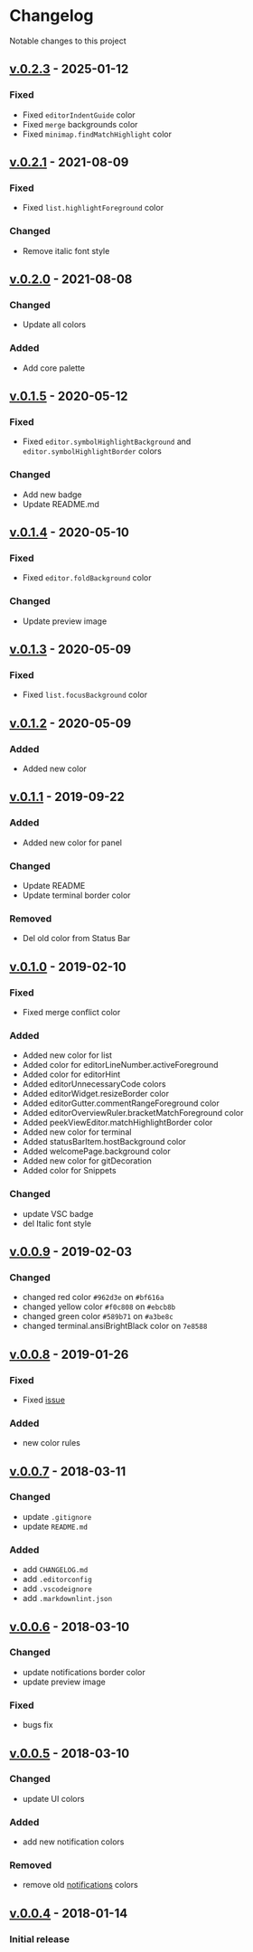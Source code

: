 # Changelog

Notable changes to this project

## [v.0.2.3] - 2025-01-12

### Fixed

- Fixed `editorIndentGuide` color
- Fixed `merge` backgrounds color
- Fixed `minimap.findMatchHighlight` color

## [v.0.2.1] - 2021-08-09

### Fixed

- Fixed `list.highlightForeground` color

### Changed

- Remove italic font style

## [v.0.2.0] - 2021-08-08

### Changed

- Update all colors

### Added

- Add core palette

## [v.0.1.5] - 2020-05-12

### Fixed

- Fixed `editor.symbolHighlightBackground` and `editor.symbolHighlightBorder` colors

### Changed

- Add new badge
- Update README.md

## [v.0.1.4] - 2020-05-10

### Fixed

- Fixed `editor.foldBackground` color

### Changed

- Update preview image

## [v.0.1.3] - 2020-05-09

### Fixed

- Fixed `list.focusBackground` color

## [v.0.1.2] - 2020-05-09

### Added

- Added new color

## [v.0.1.1] - 2019-09-22

### Added

- Added new color for panel

### Changed

- Update README
- Update terminal border color

### Removed

- Del old color from Status Bar

## [v.0.1.0] - 2019-02-10

### Fixed

- Fixed merge conflict color

### Added

- Added new color for list
- Added color for editorLineNumber.activeForeground
- Added color for editorHint
- Added editorUnnecessaryCode colors
- Added editorWidget.resizeBorder color
- Added editorGutter.commentRangeForeground color
- Added editorOverviewRuler.bracketMatchForeground color
- Added peekViewEditor.matchHighlightBorder color
- Added new color for terminal
- Added statusBarItem.hostBackground color
- Added welcomePage.background color
- Added new color for gitDecoration
- Added color for Snippets

### Changed

- update VSC badge
- del Italic font style

## [v.0.0.9] - 2019-02-03

### Changed

- changed red color `#962d3e` on `#bf616a`
- changed yellow color `#f0c808` on `#ebcb8b`
- changed green color `#589b71` on `#a3be8c`
- changed terminal.ansiBrightBlack color on `7e8588`

## [v.0.0.8] - 2019-01-26

### Fixed

- Fixed [issue](https://github.com/deeppines/pines-visual-studio-code/issues/13)

### Added

- new color rules

## [v.0.0.7] - 2018-03-11

### Changed

- update `.gitignore`
- update `README.md`

### Added

- add `CHANGELOG.md`
- add `.editorconfig`
- add `.vscodeignore`
- add `.markdownlint.json`

## [v.0.0.6] - 2018-03-10

### Changed

- update notifications border color
- update preview image

### Fixed

- bugs fix

## [v.0.0.5] - 2018-03-10

### Changed

- update UI colors

### Added

- add new notification colors

### Removed

- remove old [notifications](https://code.visualstudio.com/docs/getstarted/theme-color-reference#_notification-colors) colors

## [v.0.0.4] - 2018-01-14

### Initial release

[v.0.2.3]: https://github.com/deeppines/pines-visual-studio-code/releases/tag/v.0.2.3
[v.0.2.1]: https://github.com/deeppines/pines-visual-studio-code/releases/tag/v.0.2.1
[v.0.2.0]: https://github.com/deeppines/pines-visual-studio-code/releases/tag/v.0.2.0
[v.0.1.5]: https://github.com/deeppines/pines-visual-studio-code/releases/tag/v.0.1.5
[v.0.1.4]: https://github.com/deeppines/pines-visual-studio-code/releases/tag/v.0.1.4
[v.0.1.3]: https://github.com/deeppines/pines-visual-studio-code/releases/tag/v.0.1.3
[v.0.1.2]: https://github.com/deeppines/pines-visual-studio-code/releases/tag/v.0.1.2
[v.0.1.1]: https://github.com/deeppines/pines-visual-studio-code/releases/tag/v.0.1.1
[v.0.1.0]: https://github.com/deeppines/pines-visual-studio-code/releases/tag/v.0.1.0
[v.0.0.9]: https://github.com/deeppines/pines-visual-studio-code/releases/tag/v.0.0.9
[v.0.0.8]: https://github.com/deeppines/pines-visual-studio-code/releases/tag/v.0.0.8
[v.0.0.7]: https://github.com/deeppines/pines-visual-studio-code/releases/tag/v.0.0.7
[v.0.0.6]: https://github.com/deeppines/pines-visual-studio-code/releases/tag/v.0.0.6
[v.0.0.5]: https://github.com/deeppines/pines-visual-studio-code/releases/tag/v.0.0.5
[v.0.0.4]: https://github.com/deeppines/pines-visual-studio-code/releases/tag/0.0.4
